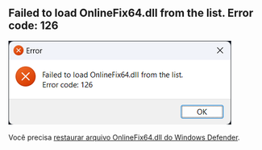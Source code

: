 ## Failed to load OnlineFix64.dll from the list. Error code: 126

![Failed to load OnlineFix64.dll from the list. Error code: 126](./assets/5.png)

Você precisa [restaurar arquivo OnlineFix64.dll do Windows Defender](../guides/5.md).
